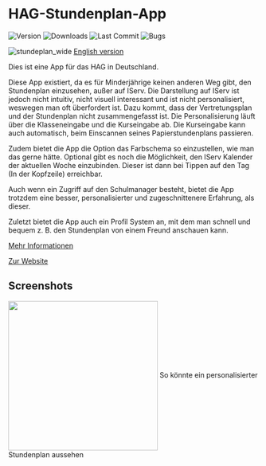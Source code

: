 # HAG-Stundenplan-App
![Version](https://img.shields.io/github/v/release/RedstoneMedia/HAG-Timetable-App?include_prereleases&label=version&style=flat-square)
![Downloads](https://img.shields.io/github/downloads/RedstoneMedia/HAG-TIMETABLE-APP/total?style=flat-square)
![Last Commit](https://img.shields.io/github/last-commit/RedstoneMedia/HAG-Timetable-App?style=flat-square)
![Bugs](https://img.shields.io/github/issues-raw/RedstoneMedia/HAG-Timetable-App/bug?label=bugs&style=flat-square)

![stundeplan_wide](https://user-images.githubusercontent.com/34373974/132096176-e38f8157-3571-4f8a-9582-b62a21d34f8b.png)
[English version](README-eng.md)

Dies ist eine App für das HAG in Deutschland.

Diese App existiert, da es für Minderjährige keinen anderen Weg gibt, den Stundenplan einzusehen, außer auf IServ.
Die Darstellung auf IServ ist jedoch nicht intuitiv, nicht visuell interessant und ist nicht personalisiert, weswegen man oft überfordert ist.
Dazu kommt, dass der Vertretungsplan und der Stundenplan nicht zusammengefasst ist.
Die Personalisierung läuft über die Klasseneingabe und die Kurseingabe ab.
Die Kurseingabe kann auch automatisch, beim Einscannen seines Papierstundenplans passieren.

Zudem bietet die App die Option das Farbschema so einzustellen, wie man das gerne hätte.
Optional gibt es noch die Möglichkeit, den IServ Kalender der aktuellen Woche einzubinden.
Dieser ist dann bei Tippen auf den Tag (In der Kopfzeile) erreichbar.

Auch wenn ein Zugriff auf den Schulmanager besteht, bietet die App trotzdem eine besser, personalisierter und zugeschnittenere Erfahrung, als dieser.

Zuletzt bietet die App auch ein Profil System an, mit dem man schnell und bequem z. B. den Stundenplan von einem Freund anschauen kann.

[Mehr Informationen](https://github.com/RedstoneMedia/HAG-Timetable-App/wiki/%C3%9Cberblick)

[Zur Website](https://redstonemedia.github.io/HAG-Timetable-App/)

## Screenshots
<img src="https://user-images.githubusercontent.com/34373974/133384650-2ffb86c5-79d9-45d9-8b6f-ffb8cf1e5206.jpeg" width="300" align="center">
So könnte ein personalisierter Stundenplan aussehen
